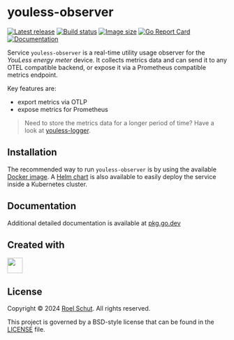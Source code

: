 youless-observer
================

[![Latest release][latest-release-img]][latest-release-url]
[![Build status][build-status-img]][build-status-url]
[![Image size][image-size-img]][image-size-url]
[![Go Report Card][report-img]][report-url]
[![Documentation][doc-img]][doc-url]

[latest-release-img]: https://img.shields.io/github/release/roeldev/youless-observer.svg?label=latest

[latest-release-url]: https://github.com/roeldev/youless-observer/releases

[build-status-img]: https://github.com/roeldev/youless-observer/actions/workflows/test-go.yml/badge.svg

[build-status-url]: https://github.com/roeldev/youless-observer/actions/workflows/test-go.yml

[image-size-img]: https://img.shields.io/docker/image-size/roeldev/youless-observer

[image-size-url]: https://hub.docker.com/repository/docker/roeldev/youless-observer/tags

[report-img]: https://goreportcard.com/badge/github.com/roeldev/youless-observer

[report-url]: https://goreportcard.com/report/github.com/roeldev/youless-observer

[doc-img]: https://godoc.org/github.com/roeldev/youless-observer?status.svg

[doc-url]: https://pkg.go.dev/github.com/roeldev/youless-observer

Service `youless-observer` is a real-time utility usage observer for the _YouLess energy meter_ device. It collects
metrics data and can send it to any OTEL compatible backend, or expose it via a Prometheus compatible metrics endpoint.

Key features are:

- export metrics via OTLP
- expose metrics for Prometheus

> Need to store the metrics data for a longer period of time? Have a look
> at [youless-logger](https://github.com/roeldev/youless-logger).

## Installation

The recommended way to run `youless-observer` is by using the
available [Docker image](https://hub.docker.com/repository/docker/roeldev/youless-observer).
A [Helm chart](charts/youless-observer/README.md) is also available to easily deploy the service inside a Kubernetes
cluster.

## Documentation

Additional detailed documentation is available at [pkg.go.dev][doc-url]

## Created with

<a href="https://www.jetbrains.com/?from=roeldev" target="_blank"><img src="https://resources.jetbrains.com/storage/products/company/brand/logos/GoLand_icon.png" width="35" /></a>

## License

Copyright © 2024 [Roel Schut](https://roelschut.nl). All rights reserved.

This project is governed by a BSD-style license that can be found in the [LICENSE](LICENSE) file.

